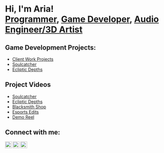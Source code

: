 <h1>Hi, I'm Aria! <br/><a href="https://github.com/Salizn">Programmer</a>, <a href="https://www.linkedin.com/in/aria-strasser-2434a72b9/">Game Developer</a>, <a href="https://salizn.github.io/">Audio Engineer/3D Artist</a></h1>

<h2>Game Development Projects:</h2>

  - [Client Work Projects](https://github.com/Salizn/ClientWorkProjects)
  - [Soulcatcher](https://github.com/Salizn/SoulcatcherProject)
  - [Ecliptic Depths](https://github.com/Salizn/EclipticProject)

<h2>Project Videos</h2>

- [Soulcatcher](https://youtu.be/UC_kHduOQ2U?si=dQ5CEt32n9sUNIze)
- [Ecliptic Depths](https://youtu.be/Zn1F-x8d-Yg?si=cJYk_mc2hWTdnDBR)
- [Blacksmith Shop](https://youtu.be/Zn1F-x8d-Yg?si=cJYk_mc2hWTdnDBR)
- [Esports Edits](https://youtube.com/playlist?list=PLOEt9EktGJ6TX2NT8Jy-A66y8lS7cnLuR&si=0bpqy06ZRzQb-E6f)
- [Demo Reel](https://youtu.be/n-Fde4oeb20)

<h2>Connect with me:</h2>

[<img align="left" alt="Aria Strasser | YouTube" width="22px" src="https://cdn.jsdelivr.net/npm/simple-icons@v3/icons/youtube.svg" />][youtube]
[<img align="left" alt="Aria Strasser | Twitter" width="22px" src="https://cdn.jsdelivr.net/npm/simple-icons@v3/icons/twitter.svg" />][twitter]
[<img align="left" alt="Aria Strasser | LinkedIn" width="22px" src="https://cdn.jsdelivr.net/npm/simple-icons@v3/icons/linkedin.svg" />][linkedin]

[twitter]: https://twitter.com/Salizan14
[youtube]: https://www.youtube.com/playlist?list=PLOEt9EktGJ6R2Q9a2Sy8TA5bvmZJS-8R4
[linkedin]: https://www.linkedin.com/in/aria-strasser-2434a72b9/

<!--
**joshmadakor1/joshmadakor1** is a ✨ _special_ ✨ repository because its `README.md` (this file) appears on your GitHub profile.

Here are some ideas to get you started:

- 🔭 I’m currently working on ...
- 🌱 I’m currently learning ...
- 👯 I’m looking to collaborate on ...
- 🤔 I’m looking for help with ...
- 💬 Ask me about ...
- 📫 How to reach me: ...
- 😄 Pronouns: ...
- ⚡ Fun fact: ...
-->
